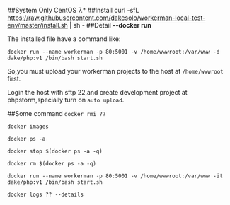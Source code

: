 ##System
Only CentOS 7.*
##Install
curl -sfL https://raw.githubusercontent.com/dakesolo/workerman-local-test-env/master/install.sh | sh -
##Detail
**--docker run**

The installed file have a command like:

`docker run --name workerman -p 80:5001 -v /home/wwwroot:/var/www -d dake/php:v1 /bin/bash start.sh`

So,you must upload your workerman projects to the host at `/home/wwwroot` first.

Login the host with sftp 22,and create development project at phpstorm,specially turn on `auto upload`. 

##Some command
`docker rmi ??`

`docker images`

`docker ps -a`

`docker stop $(docker ps -a -q)`

`docker rm $(docker ps -a -q)`

`docker run --name workerman -p 80:5001 -v /home/wwwroot:/var/www -it dake/php:v1 /bin/bash start.sh`

`docker logs ?? --details`

